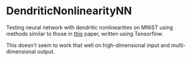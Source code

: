 # DendriticNonlinearityNN

Testing neural network with dendritic nonlinearities on MNIST using methods similar to those in [this](http://file.scirp.org/Html/1-2550158_53491.htm) paper, written using Tensorflow.

This doesn't seem to work that well on high-dimensional input and multi-dimensional output.
